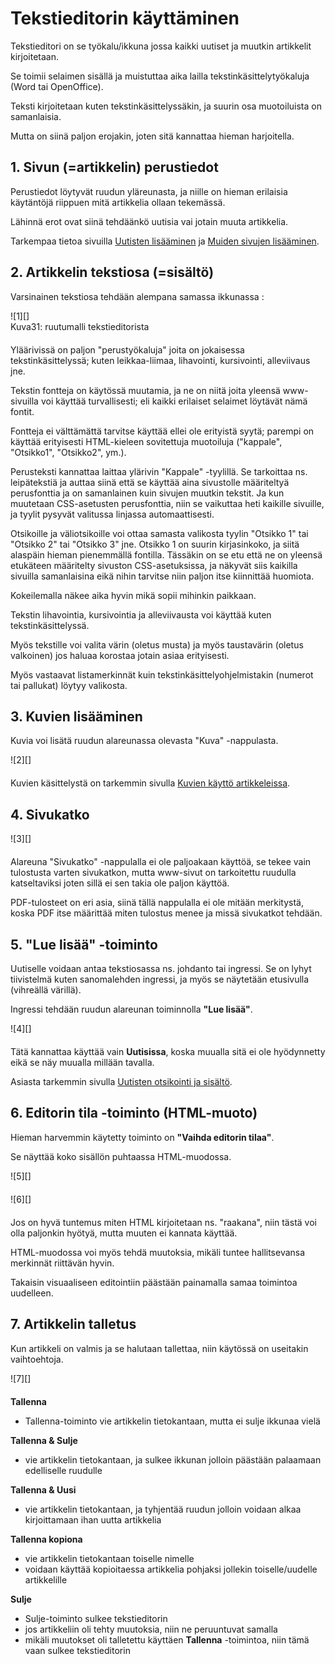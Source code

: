 # Tekstieditorin käyttäminen


Tekstieditori on se työkalu/ikkuna jossa kaikki uutiset ja muutkin artikkelit kirjoitetaan.

Se toimii selaimen sisällä ja muistuttaa aika lailla tekstinkäsittelytyökaluja (Word tai OpenOffice).

Teksti kirjoitetaan kuten tekstinkäsittelyssäkin, ja suurin osa muotoiluista on samanlaisia.

Mutta on siinä paljon erojakin, joten sitä kannattaa hieman harjoitella.


## 1. Sivun (=artikkelin) perustiedot

Perustiedot löytyvät ruudun yläreunasta, ja niille on hieman erilaisia käytäntöjä riippuen mitä
artikkelia ollaan tekemässä.

Lähinnä erot ovat siinä tehdäänkö uutisia vai jotain muuta artikkelia.

Tarkempaa tietoa sivuilla [Uutisten lisääminen][21] ja [Muiden sivujen lisääminen][22].



## 2. Artikkelin tekstiosa (=sisältö)

Varsinainen tekstiosa tehdään alempana samassa ikkunassa :

<figure class="fig-n border" style="margin:0 0 20px 0">
![1][]
<figcaption>Kuva31: ruutumalli tekstieditorista</figcaption>
</figure>


Yläärivissä on paljon "perustyökaluja" joita on jokaisessa tekstinkäsittelyssä;
kuten leikkaa-liimaa, lihavointi, kursivointi, alleviivaus jne.

Tekstin fontteja on käytössä muutamia, ja ne on niitä joita yleensä www-sivuilla voi käyttää turvallisesti;
eli kaikki erilaiset selaimet löytävät nämä fontit.

Fontteja ei välttämättä tarvitse käyttää ellei ole erityistä syytä; parempi on käyttää
erityisesti HTML-kieleen sovitettuja muotoiluja ("kappale", "Otsikko1", "Otsikko2", ym.).

Perusteksti kannattaa laittaa ylärivin "Kappale" -tyylillä. Se tarkoittaa ns. leipätekstiä
ja auttaa siinä että se käyttää aina sivustolle määriteltyä perusfonttia ja on samanlainen kuin sivujen muutkin tekstit.
Ja kun muutetaan CSS-asetusten perusfonttia, niin se vaikuttaa heti kaikille sivuille, ja tyylit pysyvät valitussa
linjassa automaattisesti.

Otsikoille ja väliotsikoille voi ottaa samasta valikosta tyylin "Otsikko 1" tai "Otsikko 2" tai "Otsikko 3" jne.
Otsikko 1 on suurin kirjasinkoko, ja siitä alaspäin hieman pienemmällä fontilla.
Tässäkin on se etu että ne on yleensä etukäteen määritelty sivuston CSS-asetuksissa, ja näkyvät siis kaikilla
sivuilla samanlaisina eikä nihin tarvitse niin paljon itse kiinnittää huomiota.

Kokeilemalla näkee aika hyvin mikä sopii mihinkin paikkaan.

Tekstin lihavointia, kursivointia ja alleviivausta voi käyttää kuten tekstinkäsittelyssä.

Myös tekstille voi valita värin (oletus musta) ja myös taustavärin (oletus valkoinen) jos haluaa korostaa
jotain asiaa erityisesti.

Myös vastaavat listamerkinnät kuin tekstinkäsittelyohjelmistakin (numerot tai pallukat) löytyy valikosta.


## 3. Kuvien lisääminen

Kuvia voi lisätä ruudun alareunassa olevasta "Kuva" -nappulasta.

<figure class="fig-n" style="margin:0 0 20px 0">
![2][]
</figure>

Kuvien käsittelystä on tarkemmin sivulla [Kuvien käyttö artikkeleissa][24].


## 4. Sivukatko

<figure class="fig-n" style="margin:0 0 20px 0">
![3][]
</figure>


Alareuna "Sivukatko" -nappulalla ei ole paljoakaan käyttöä, se tekee vain tulostusta varten sivukatkon,
mutta www-sivut on tarkoitettu ruudulla katseltaviksi joten sillä ei sen takia ole paljon käyttöä.

PDF-tulosteet on eri asia, siinä tällä nappulalla ei ole mitään merkitystä,
koska PDF itse määrittää miten tulostus menee ja missä sivukatkot tehdään.


## 5. "Lue lisää" -toiminto

Uutiselle voidaan antaa tekstiosassa ns. johdanto tai ingressi.
Se on lyhyt tiivistelmä kuten sanomalehden ingressi, ja myös se näytetään etusivulla (vihreällä värillä).

Ingressi tehdään ruudun alareunan toiminnolla __"Lue lisää"__.

<figure class="fig-n" style="margin:0 0 20px 0">
![4][]
</figure>

Tätä kannattaa käyttää vain **Uutisissa**, koska muualla sitä ei ole hyödynnetty eikä se näy muualla millään tavalla.

Asiasta tarkemmin sivulla [Uutisten otsikointi ja sisältö][23].



## 6. Editorin tila -toiminto (HTML-muoto)

Hieman harvemmin käytetty toiminto on __"Vaihda editorin tilaa"__.

Se näyttää koko sisällön puhtaassa HTML-muodossa.

<figure class="fig-n" style="margin:0 0 20px 0">
![5][]
</figure>

<figure class="fig-n" style="margin:0 0 20px 0">
![6][]
</figure>

Jos on hyvä tuntemus miten HTML kirjoitetaan ns. "raakana", niin tästä voi olla paljonkin hyötyä,
mutta muuten ei kannata käyttää.

HTML-muodossa voi myös tehdä muutoksia, mikäli tuntee hallitsevansa merkinnät riittävän hyvin.

Takaisin visuaaliseen editointiin päästään painamalla samaa toimintoa uudelleen.


## 7. Artikkelin talletus

Kun artikkeli on valmis ja se halutaan tallettaa, niin käytössä on useitakin vaihtoehtoja.

<figure class="fig-n" style="margin:0 0 20px 0">
![7][]
</figure>

__Tallenna__

*   Tallenna-toiminto vie artikkelin tietokantaan, mutta ei sulje ikkunaa vielä

__Tallenna & Sulje__

*   vie artikkelin tietokantaan, ja sulkee ikkunan jolloin päästään palaamaan edelliselle ruudulle

__Tallenna & Uusi__

*   vie artikkelin tietokantaan, ja tyhjentää ruudun jolloin voidaan alkaa kirjoittamaan ihan uutta artikkelia

__Tallenna kopiona__

*   vie artikkelin tietokantaan toiselle nimelle
*   voidaan käyttää kopioitaessa artikkelia pohjaksi jollekin toiselle/uudelle artikkelille

__Sulje__

*   Sulje-toiminto sulkee tekstieditorin
*   jos artikkeliin oli tehty muutoksia, niin ne peruuntuvat samalla
*   mikäli muutokset oli talletettu käyttäen __Tallenna__ -toimintoa, niin tämä vaan sulkee tekstieditorin



[1]: kuvat/kuva31.png "Ruutumalli tekstieditorista"
[2]: kuvat/kuva32.png "Ruutumalli"
[3]: kuvat/kuva33.png "Ruutumalli"
[4]: kuvat/kuva34.png "Ruutumalli"
[5]: kuvat/kuva35.png "Ruutumalli"
[6]: kuvat/kuva37.png "Ruutumalli"
[7]: kuvat/kuva38.png "Ruutumalli"
[21]: pages/uutisten-lisaaminen.md
[22]: pages/sivujen-lisaaminen.md
[23]: pages/uutisten-otsikointi.md
[24]: pages/kuvien-kaytto.md
